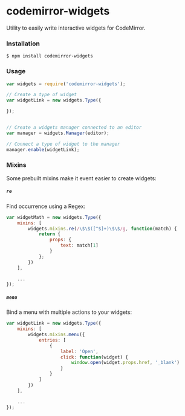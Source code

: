 # codemirror-widgets

Utility to easily write interactive widgets for CodeMirror.

### Installation

```
$ npm install codemirror-widgets
```

### Usage

```js
var widgets = require('codemirror-widgets');

// Create a type of widget
var widgetLink = new widgets.Type({

});


// Create a widgets manager connected to an editor
var manager = widgets.Manager(editor);

// Connect a type of widget to the manager
manager.enable(widgetLink);
```

### Mixins

Some prebuilt mixins make it event easier to create widgets:

##### `re`

Find occurrence using a Regex:

```js
var widgetMath = new widgets.Type({
    mixins: [
        widgets.mixins.re(/\$\$([^$]+)\$\$/g, function(match) {
            return {
                props: {
                    text: match[1]
                }
            };
        })
    ],

    ...
});
```

##### `menu`

Bind a menu with multiple actions to your widgets:

```js
var widgetLink = new widgets.Type({
    mixins: [
        widgets.mixins.menu({
            entries: [
                {
                    label: 'Open',
                    click: function(widget) {
                        window.open(widget.props.href, '_blank')
                    }
                }
            ]
        })
    ],

    ...
});
```
